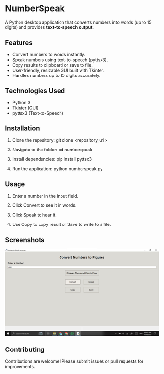 # NumberSpeak

A Python desktop application that converts numbers into words (up to 15 digits) and provides **text-to-speech output**.

## Features
- Convert numbers to words instantly.
- Speak numbers using text-to-speech (pyttsx3).
- Copy results to clipboard or save to file.
- User-friendly, resizable GUI built with Tkinter.
- Handles numbers up to 15 digits accurately.

## Technologies Used
- Python 3
- Tkinter (GUI)
- pyttsx3 (Text-to-Speech)

## Installation 
1. Clone the repository:
git clone <repository_url>

2. Navigate to the folder:
cd numberspeak

3. Install dependencies:
pip install pyttsx3

4. Run the application:
python numberspeak.py

## Usage
1. Enter a number in the input field.

2. Click Convert to see it in words.

3. Click Speak to hear it.

4. Use Copy to copy result or Save to write to a file.

## Screenshots

![Upload File](converter.jpg)

## Contributing

Contributions are welcome! Please submit issues or pull requests for improvements.
